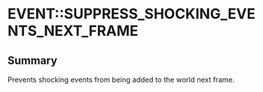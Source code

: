 # EVENT::SUPPRESS_SHOCKING_EVENTS_NEXT_FRAME

## Summary
Prevents shocking events from being added to the world next frame.